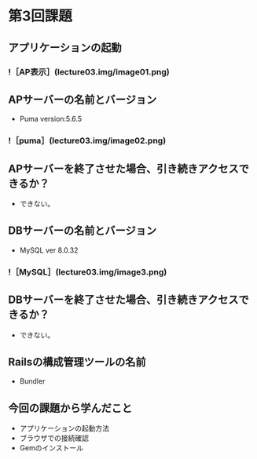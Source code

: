 # 第3回課題
## アプリケーションの起動
### !［AP表示］(lecture03.img/image01.png)
## APサーバーの名前とバージョン
- Puma version:5.6.5
### !［puma］(lecture03.img/image02.png)
## APサーバーを終了させた場合、引き続きアクセスできるか？
- できない。
## DBサーバーの名前とバージョン
- MySQL ver 8.0.32
### !［MySQL］(lecture03.img/image3.png)
## DBサーバーを終了させた場合、引き続きアクセスできるか？
- できない。
## Railsの構成管理ツールの名前
- Bundler
## 今回の課題から学んだこと
- アプリケーションの起動方法
- ブラウザでの接続確認
- Gemのインストール
